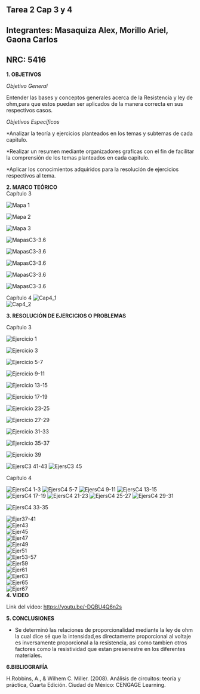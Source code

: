 ## Tarea 2  Cap 3 y 4
## Integrantes: Masaquiza Alex, Morillo Ariel, Gaona Carlos    
## NRC: 5416    
**1. OBJETIVOS**   
    
_Objetivo General_

Entender las bases y conceptos generales acerca de la Resistencia y ley de ohm,para que estos puedan ser aplicados de la manera correcta en sus respectivos casos.

_Objetivos Específicos_

*Analizar la teoría y ejercicios planteados en los temas y subtemas de cada capitulo. 
 
*Realizar un resumen mediante organizadores graficas con el fin de facilitar la comprensión de los temas planteados en cada capitulo. 
 
*Aplicar los conocimientos adquiridos para la resolución de ejercicios respectivos al tema. 
 
**2. MARCO TEÓRICO**    
Capítulo 3

![Mapa 1](https://github.com/AlexMP98/Tarea-2/blob/main/Imagenes/Cuadro%201.PNG)

![Mapa 2](https://github.com/AlexMP98/Tarea-2/blob/main/Imagenes/Cuadro%202.PNG)

![Mapa 3](https://github.com/AlexMP98/Tarea-2/blob/main/Imagenes/Cuadro%203.PNG)

![MapasC3-3.6](https://github.com/AlexMP98/Tarea-2/blob/main/Imagenes/Fun.C%20Resistencia%20caa%203%20-%203.6.jpg)

![MapasC3-3.6](https://github.com/AlexMP98/Tarea-2/blob/main/Imagenes/Tabla%203-1.png)

![MapasC3-3.6](https://github.com/AlexMP98/Tarea-2/blob/main/Imagenes/Tabla%203-2.png)

![MapasC3-3.6](https://github.com/AlexMP98/Tarea-2/blob/main/Imagenes/Tabla%203-4.png)

![MapasC3-3.6](https://github.com/AlexMP98/Tarea-2/blob/main/Imagenes/Tabla%203-5.png)


Capítulo 4
![Cap4_1](https://github.com/AlexMP98/Tarea-2/blob/main/Imagenes/Cap4_1.png)  
![Cap4_2](https://github.com/AlexMP98/Tarea-2/blob/main/Imagenes/Cap4_2.jpg) 

**3. RESOLUCIÓN DE EJERCICIOS O PROBLEMAS**

Capítulo 3

![Ejercicio 1](https://github.com/AlexMP98/Tarea-2/blob/main/Imagenes/Ejercicio1.PNG)

![Ejercicio 3](https://github.com/AlexMP98/Tarea-2/blob/main/Imagenes/Ejercicio%203.PNG)

![Ejercicio 5-7](https://github.com/AlexMP98/Tarea-2/blob/main/Imagenes/Ejercicio%205-7.PNG)

![Ejercicio 9-11](https://github.com/AlexMP98/Tarea-2/blob/main/Imagenes/Ejercicio%209-11.PNG)

![Ejercicio 13-15](https://github.com/AlexMP98/Tarea-2/blob/main/Imagenes/Ejercicio%2013-15.PNG)

![Ejercicio 17-19](https://github.com/AlexMP98/Tarea-2/blob/main/Imagenes/Ejercicio%2017-19.PNG)

![Ejercicio 23-25](https://github.com/AlexMP98/Tarea-2/blob/main/Imagenes/Ejercicio%2023-25.PNG)

![Ejercicio 27-29](https://github.com/AlexMP98/Tarea-2/blob/main/Imagenes/Ejercicio%2027-29.PNG)

![Ejercicio 31-33](https://github.com/AlexMP98/Tarea-2/blob/main/Imagenes/Ejercicio%2031-33.PNG)

![Ejercicio 35-37](https://github.com/AlexMP98/Tarea-2/blob/main/Imagenes/Ejercicio%2035-37.PNG)

![Ejercicio 39](https://github.com/AlexMP98/Tarea-2/blob/main/Imagenes/Ejercicio%2039.PNG)

![EjersC3 41-43](https://github.com/AlexMP98/Tarea-2/blob/main/Imagenes/EjersC3%2041-43.png)
![EjersC3 45](https://github.com/AlexMP98/Tarea-2/blob/main/Imagenes/EjersC3%2045.png)

Capítulo 4   

![EjersC4 1-3](https://github.com/AlexMP98/Tarea-2/blob/main/Imagenes/EjersC4%201-3.png)
![EjersC4 5-7](https://github.com/AlexMP98/Tarea-2/blob/main/Imagenes/EjersC4%205-7.png)
![EjersC4 9-11](https://github.com/AlexMP98/Tarea-2/blob/main/Imagenes/EjersC4%209-11.png)
![EjersC4 13-15](https://github.com/AlexMP98/Tarea-2/blob/main/Imagenes/EjersC4%2013-15.png)
![EjersC4 17-19](https://github.com/AlexMP98/Tarea-2/blob/main/Imagenes/EjersC4%2017-19.png)
![EjersC4 21-23](https://github.com/AlexMP98/Tarea-2/blob/main/Imagenes/EjersC4%2021-23.png)
![EjersC4 25-27](https://github.com/AlexMP98/Tarea-2/blob/main/Imagenes/EjersC4%2025-27.png)
![EjersC4 29-31](https://github.com/AlexMP98/Tarea-2/blob/main/Imagenes/EjersC4%2029-31.png)

![EjersC4 33-35](https://github.com/AlexMP98/Tarea-2/blob/main/Imagenes/EjersC4%2033-35.png)




![Ejer37-41](https://github.com/AlexMP98/Tarea-2/blob/main/Imagenes/37-41.png)  
![Ejer43](https://github.com/AlexMP98/Tarea-2/blob/main/Imagenes/43.png)  
![Ejer45](https://github.com/AlexMP98/Tarea-2/blob/main/Imagenes/45.png)   
![Ejer47](https://github.com/AlexMP98/Tarea-2/blob/main/Imagenes/47.png)    
![Ejer49](https://github.com/AlexMP98/Tarea-2/blob/main/Imagenes/49.png)    
![Ejer51](https://github.com/AlexMP98/Tarea-2/blob/main/Imagenes/51.png)    
![Ejer53-57](https://github.com/AlexMP98/Tarea-2/blob/main/Imagenes/53-57.png)    
![Ejer59](https://github.com/AlexMP98/Tarea-2/blob/main/Imagenes/59.png)    
![Ejer61](https://github.com/AlexMP98/Tarea-2/blob/main/Imagenes/61.png)    
![Ejer63](https://github.com/AlexMP98/Tarea-2/blob/main/Imagenes/63.png)    
![Ejer65](https://github.com/AlexMP98/Tarea-2/blob/main/Imagenes/65.png)    
![Ejer67](https://github.com/AlexMP98/Tarea-2/blob/main/Imagenes/67.png)    
**4. VIDEO**    

Link del video: https://youtu.be/-DQBU4Q6n2s   

**5. CONCLUSIONES**    

- Se determinó las relaciones de proporcionalidad mediante la ley de ohm la cual dice sé que la intensidad,es directamente proporcional al voltaje es inversamente   proporcional a la resistencia, asi como tambien otros factores como la resistividad que estan presenestre en los diferentes materiales. 

**6.BIBLIOGRAFÍA**   

H.Robbins, A., & Wilhem C. Miller. (2008). Análisis de circuitos: teoría y práctica, Cuarta Edición. Ciudad de México: CENGAGE Learning.
